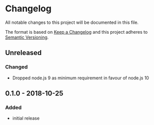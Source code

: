 # Changelog

All notable changes to this project will be documented in this file.

The format is based on [Keep a Changelog](http://keepachangelog.com/en/1.0.0/)
and this project adheres to [Semantic Versioning](http://semver.org/spec/v2.0.0.html).

## Unreleased

### Changed
- Dropped node.js 9 as minimum requirement in favour of node.js 10

## 0.1.0 - 2018-10-25

### Added
- initial release
